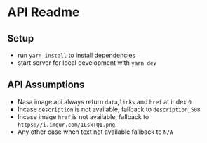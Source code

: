 # API Readme

## Setup

- run `yarn install` to install dependencies
- start server for local development with `yarn dev`

## API Assumptions

- Nasa image api always return `data`,`links` and `href` at index `0`
- Incase `description` is not available, fallback to `description_508`
- Incase image `href` is not available, fallback to `https://i.imgur.com/1LsxTQI.png`
- Any other case when text not available fallback to `N/A`

